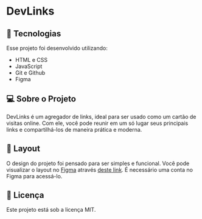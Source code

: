 # DevLinks

## 🚀 Tecnologias

Esse projeto foi desenvolvido utilizando:

- HTML e CSS
- JavaScript
- Git e Github
- Figma

## 💻 Sobre o Projeto

DevLinks é um agregador de links, ideal para ser usado como um cartão de visitas online. Com ele, você pode reunir em um só lugar seus principais links e compartilhá-los de maneira prática e moderna.

## 🔖 Layout

O design do projeto foi pensado para ser simples e funcional. Você pode visualizar o layout no [Figma](https://www.figma.com) através [deste link](https://www.figma.com/community/file/1187422022288947321). É necessário uma conta no Figma para acessá-lo.

## :memo: Licença

Este projeto está sob a licença MIT.

